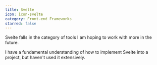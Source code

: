 ```yaml
---
title: Svelte
icon: icon-svelte
category: Front-end Frameworks
starred: false
---
```

Svelte falls in the category of tools I am hoping to work with more in the future. 

I have a fundamental understanding of how to implement Svelte into a project, but haven't used it extensively.
